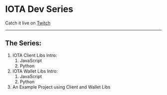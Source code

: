 # IOTA Dev Series

Catch it live on [Twitch](https://www.twitch.tv/iotadev)

---
## The Series:
1. IOTA Client Libs Intro:
    1. JavaScript
    2. Python
2. IOTA Wallet Libs Intro:
    1. JavaScript
    2. Python
3. An Example Project using Client and Wallet Libs

